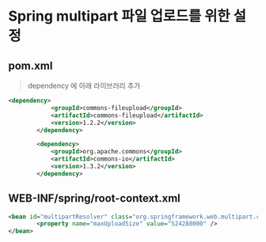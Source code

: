 # Spring multipart 파일 업로드를 위한 설정


## pom.xml
> dependency 에 아래 라이브러리 추가
``` xml
<dependency>
			<groupId>commons-fileupload</groupId>
			<artifactId>commons-fileupload</artifactId>
			<version>1.2.2</version>
		</dependency>

		<dependency>
			<groupId>org.apache.commons</groupId>
			<artifactId>commons-io</artifactId>
			<version>1.3.2</version>
		</dependency>
```

## WEB-INF/spring/root-context.xml

``` xml
<bean id="multipartResolver" class="org.springframework.web.multipart.commons.CommonsMultipartResolver">
		<property name="maxUploadSize" value="524288000" />
</bean>
  ```
